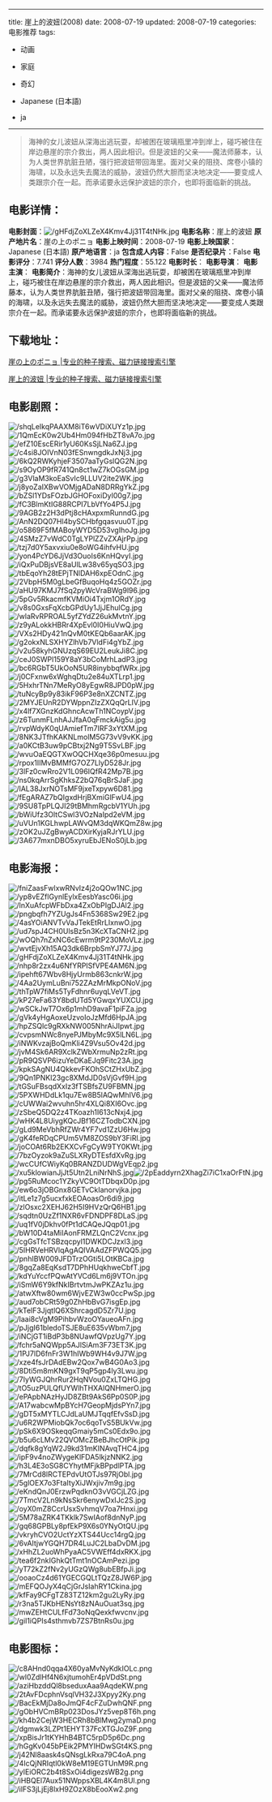 
---
title: 崖上的波妞(2008)
date: 2008-07-19
updated: 2008-07-19
categories: 电影推荐
tags:
- 动画
- 家庭
- 奇幻

- Japanese (日本語)
- ja
---


> 海神的女儿波妞从深海出逃玩耍，却被困在玻璃瓶里冲到岸上，碰巧被住在岸边悬崖的宗介救出，两人因此相识。但是波妞的父亲——魔法师藤本，认为人类世界肮脏丑陋，强行把波妞带回海里。面对父亲的阻挠、席卷小镇的海啸，以及永远失去魔法的威胁，波妞仍然大胆而坚决地决定——要变成人类跟宗介在一起。而承诺要永远保护波妞的宗介，也即将面临新的挑战。

## **电影详情**：

**电影封面**：<img src="https://image.tmdb.org/t/p/w200/gHFdjZoXLZeX4Kmv4Jj31T4tNHk.jpg" alt="/gHFdjZoXLZeX4Kmv4Jj31T4tNHk.jpg" title="/gHFdjZoXLZeX4Kmv4Jj31T4tNHk.jpg">
**电影名称**：崖上的波妞
**原产地片名**：崖の上のポニョ
**电影上映时间**：2008-07-19
**电影上映国家**：Japanese (日本語)
**原产地语言**：ja
**包含成人内容**：False
**是否纪录片**：False
**电影评分**：7.741
**评分人数**：3984
**热门程度**：55.122
**电影时长**：
**电影导演**：
**电影主演**：
**电影简介**：海神的女儿波妞从深海出逃玩耍，却被困在玻璃瓶里冲到岸上，碰巧被住在岸边悬崖的宗介救出，两人因此相识。但是波妞的父亲——魔法师藤本，认为人类世界肮脏丑陋，强行把波妞带回海里。面对父亲的阻挠、席卷小镇的海啸，以及永远失去魔法的威胁，波妞仍然大胆而坚决地决定——要变成人类跟宗介在一起。而承诺要永远保护波妞的宗介，也即将面临新的挑战。

## **下载地址**：
[崖の上のポニョ |专业的种子搜索、磁力链接搜索引擎](https://movie.amd794.com:2083/?search=%E5%B4%96%E3%81%AE%E4%B8%8A%E3%81%AE%E3%83%9D%E3%83%8B%E3%83%A7&ordering=&mode=match_phrase&page_size=10&page=1)

[崖上的波妞 |专业的种子搜索、磁力链接搜索引擎](https://movie.amd794.com:2083/?search=%E5%B4%96%E4%B8%8A%E7%9A%84%E6%B3%A2%E5%A6%9E&ordering=&mode=match_phrase&page_size=10&page=1)
 

## **电影剧照**：
<img src="https://image.tmdb.org/t/p/original/shqLeIkqPAAXM8iT6wVDiXUYz1p.jpg" alt="/shqLeIkqPAAXM8iT6wVDiXUYz1p.jpg" title="/shqLeIkqPAAXM8iT6wVDiXUYz1p.jpg"><img src="https://image.tmdb.org/t/p/original/1QmEcK0w2Ub4Hm094fHbZT8vA7o.jpg" alt="/1QmEcK0w2Ub4Hm094fHbZT8vA7o.jpg" title="/1QmEcK0w2Ub4Hm094fHbZT8vA7o.jpg"><img src="https://image.tmdb.org/t/p/original/efZ10EscERir1yU60KsSjLNa6ZJ.jpg" alt="/efZ10EscERir1yU60KsSjLNa6ZJ.jpg" title="/efZ10EscERir1yU60KsSjLNa6ZJ.jpg"><img src="https://image.tmdb.org/t/p/original/c4si8JOIVnN03fESnwngdkJxNj3.jpg" alt="/c4si8JOIVnN03fESnwngdkJxNj3.jpg" title="/c4si8JOIVnN03fESnwngdkJxNj3.jpg"><img src="https://image.tmdb.org/t/p/original/6kQ2RWKyhjeF3507aaTyGslQG2N.jpg" alt="/6kQ2RWKyhjeF3507aaTyGslQG2N.jpg" title="/6kQ2RWKyhjeF3507aaTyGslQG2N.jpg"><img src="https://image.tmdb.org/t/p/original/s9OyOP9fR741Qn8ct1wZ7kOGsGM.jpg" alt="/s9OyOP9fR741Qn8ct1wZ7kOGsGM.jpg" title="/s9OyOP9fR741Qn8ct1wZ7kOGsGM.jpg"><img src="https://image.tmdb.org/t/p/original/g3VlaM3koEaSvIc9LLUV2ite2WK.jpg" alt="/g3VlaM3koEaSvIc9LLUV2ite2WK.jpg" title="/g3VlaM3koEaSvIc9LLUV2ite2WK.jpg"><img src="https://image.tmdb.org/t/p/original/j8yoZaIXBwVOMjgADaN8DRRgYkZ.jpg" alt="/j8yoZaIXBwVOMjgADaN8DRRgYkZ.jpg" title="/j8yoZaIXBwVOMjgADaN8DRRgYkZ.jpg"><img src="https://image.tmdb.org/t/p/original/bZSl1YDsFOzbJGHOFoxiDyI00g7.jpg" alt="/bZSl1YDsFOzbJGHOFoxiDyI00g7.jpg" title="/bZSl1YDsFOzbJGHOFoxiDyI00g7.jpg"><img src="https://image.tmdb.org/t/p/original/fC3BlmKtIG88RCPI7LbVfYo4P5J.jpg" alt="/fC3BlmKtIG88RCPI7LbVfYo4P5J.jpg" title="/fC3BlmKtIG88RCPI7LbVfYo4P5J.jpg"><img src="https://image.tmdb.org/t/p/original/9AGB2z2H3dPtj8cHAxpxmRunndG.jpg" alt="/9AGB2z2H3dPtj8cHAxpxmRunndG.jpg" title="/9AGB2z2H3dPtj8cHAxpxmRunndG.jpg"><img src="https://image.tmdb.org/t/p/original/AnN2DQ07Hl4bySCHbfgqasvuu0T.jpg" alt="/AnN2DQ07Hl4bySCHbfgqasvuu0T.jpg" title="/AnN2DQ07Hl4bySCHbfgqasvuu0T.jpg"><img src="https://image.tmdb.org/t/p/original/o5869F5fMABoyWYD5D53vgIhoJg.jpg" alt="/o5869F5fMABoyWYD5D53vgIhoJg.jpg" title="/o5869F5fMABoyWYD5D53vgIhoJg.jpg"><img src="https://image.tmdb.org/t/p/original/4SMzZ7vWdC0TgLYPlZZvZXAjrPp.jpg" alt="/4SMzZ7vWdC0TgLYPlZZvZXAjrPp.jpg" title="/4SMzZ7vWdC0TgLYPlZZvZXAjrPp.jpg"><img src="https://image.tmdb.org/t/p/original/tzj7d0Y5axvxiu0e8oWG4ihfvHU.jpg" alt="/tzj7d0Y5axvxiu0e8oWG4ihfvHU.jpg" title="/tzj7d0Y5axvxiu0e8oWG4ihfvHU.jpg"><img src="https://image.tmdb.org/t/p/original/yon4PcYD6JjVd3OuoIs6KnHQvyI.jpg" alt="/yon4PcYD6JjVd3OuoIs6KnHQvyI.jpg" title="/yon4PcYD6JjVd3OuoIs6KnHQvyI.jpg"><img src="https://image.tmdb.org/t/p/original/iQxPuDBjsVE8aUlLw38v65yqSO3.jpg" alt="/iQxPuDBjsVE8aUlLw38v65yqSO3.jpg" title="/iQxPuDBjsVE8aUlLw38v65yqSO3.jpg"><img src="https://image.tmdb.org/t/p/original/tbEqoYh28tEPjTNlDAH6xpEOdnC.jpg" alt="/tbEqoYh28tEPjTNlDAH6xpEOdnC.jpg" title="/tbEqoYh28tEPjTNlDAH6xpEOdnC.jpg"><img src="https://image.tmdb.org/t/p/original/2VbpH5M0gLbeGfBuqoHq4z5GOZr.jpg" alt="/2VbpH5M0gLbeGfBuqoHq4z5GOZr.jpg" title="/2VbpH5M0gLbeGfBuqoHq4z5GOZr.jpg"><img src="https://image.tmdb.org/t/p/original/aHU97KMJ7fSq2pyWcVraBWg9l96.jpg" alt="/aHU97KMJ7fSq2pyWcVraBWg9l96.jpg" title="/aHU97KMJ7fSq2pyWcVraBWg9l96.jpg"><img src="https://image.tmdb.org/t/p/original/5pGv5RkacmfKVMiOi4Txjm1ORdY.jpg" alt="/5pGv5RkacmfKVMiOi4Txjm1ORdY.jpg" title="/5pGv5RkacmfKVMiOi4Txjm1ORdY.jpg"><img src="https://image.tmdb.org/t/p/original/v8s0GxsFqXcbGPdUy1JjJEhulCg.jpg" alt="/v8s0GxsFqXcbGPdUy1JjJEhulCg.jpg" title="/v8s0GxsFqXcbGPdUy1JjJEhulCg.jpg"><img src="https://image.tmdb.org/t/p/original/wlaRvRPROAL5yfZYdZ26ukMvtnY.jpg" alt="/wlaRvRPROAL5yfZYdZ26ukMvtnY.jpg" title="/wlaRvRPROAL5yfZYdZ26ukMvtnY.jpg"><img src="https://image.tmdb.org/t/p/original/z9yALokkHBRr4XpEvl0I0HiuVwQ.jpg" alt="/z9yALokkHBRr4XpEvl0I0HiuVwQ.jpg" title="/z9yALokkHBRr4XpEvl0I0HiuVwQ.jpg"><img src="https://image.tmdb.org/t/p/original/VXs2HDy421nQvM0tKEQb6aarAK.jpg" alt="/VXs2HDy421nQvM0tKEQb6aarAK.jpg" title="/VXs2HDy421nQvM0tKEQb6aarAK.jpg"><img src="https://image.tmdb.org/t/p/original/g2okxNLSXHYZlhVb7VldFi4gYbZ.jpg" alt="/g2okxNLSXHYZlhVb7VldFi4gYbZ.jpg" title="/g2okxNLSXHYZlhVb7VldFi4gYbZ.jpg"><img src="https://image.tmdb.org/t/p/original/v2u58kyhGNUzqS69EU2LeukJi8C.jpg" alt="/v2u58kyhGNUzqS69EU2LeukJi8C.jpg" title="/v2u58kyhGNUzqS69EU2LeukJi8C.jpg"><img src="https://image.tmdb.org/t/p/original/ceJ0SWPl159Y8aY3bCoMrhLadP3.jpg" alt="/ceJ0SWPl159Y8aY3bCoMrhLadP3.jpg" title="/ceJ0SWPl159Y8aY3bCoMrhLadP3.jpg"><img src="https://image.tmdb.org/t/p/original/bc6RGbT5UkOoN5UR8inybbqfWRx.jpg" alt="/bc6RGbT5UkOoN5UR8inybbqfWRx.jpg" title="/bc6RGbT5UkOoN5UR8inybbqfWRx.jpg"><img src="https://image.tmdb.org/t/p/original/j0CFxnw6xWghqDtu2e84uXTLrp1.jpg" alt="/j0CFxnw6xWghqDtu2e84uXTLrp1.jpg" title="/j0CFxnw6xWghqDtu2e84uXTLrp1.jpg"><img src="https://image.tmdb.org/t/p/original/5HxhrTNn7MeRyO8yEgwR8JPD0pW.jpg" alt="/5HxhrTNn7MeRyO8yEgwR8JPD0pW.jpg" title="/5HxhrTNn7MeRyO8yEgwR8JPD0pW.jpg"><img src="https://image.tmdb.org/t/p/original/tuNcyBp9y83ikF96P3e8nXZCNTZ.jpg" alt="/tuNcyBp9y83ikF96P3e8nXZCNTZ.jpg" title="/tuNcyBp9y83ikF96P3e8nXZCNTZ.jpg"><img src="https://image.tmdb.org/t/p/original/2MYJEUnR2DYWppnZIzZXQqQrLIV.jpg" alt="/2MYJEUnR2DYWppnZIzZXQqQrLIV.jpg" title="/2MYJEUnR2DYWppnZIzZXQqQrLIV.jpg"><img src="https://image.tmdb.org/t/p/original/x4lf7XGnzKdGhncAcwTh1NCoypV.jpg" alt="/x4lf7XGnzKdGhncAcwTh1NCoypV.jpg" title="/x4lf7XGnzKdGhncAcwTh1NCoypV.jpg"><img src="https://image.tmdb.org/t/p/original/z6TunmFLnhAJJfaA0qFmckAig5u.jpg" alt="/z6TunmFLnhAJJfaA0qFmckAig5u.jpg" title="/z6TunmFLnhAJJfaA0qFmckAig5u.jpg"><img src="https://image.tmdb.org/t/p/original/rvpWdyK0qUAmiefTm7IRF3xYtXM.jpg" alt="/rvpWdyK0qUAmiefTm7IRF3xYtXM.jpg" title="/rvpWdyK0qUAmiefTm7IRF3xYtXM.jpg"><img src="https://image.tmdb.org/t/p/original/8NK3JTfhKAKNLmolM5G73vV9vKK.jpg" alt="/8NK3JTfhKAKNLmolM5G73vV9vKK.jpg" title="/8NK3JTfhKAKNLmolM5G73vV9vKK.jpg"><img src="https://image.tmdb.org/t/p/original/a0KCtB3uw9pCBtxj2Ng9T5SvLBF.jpg" alt="/a0KCtB3uw9pCBtxj2Ng9T5SvLBF.jpg" title="/a0KCtB3uw9pCBtxj2Ng9T5SvLBF.jpg"><img src="https://image.tmdb.org/t/p/original/wvuOaEQGTXwOQCHXqe36p0mesuu.jpg" alt="/wvuOaEQGTXwOQCHXqe36p0mesuu.jpg" title="/wvuOaEQGTXwOQCHXqe36p0mesuu.jpg"><img src="https://image.tmdb.org/t/p/original/rpox1IIMvBMMfG7OZ7LlyD528Jr.jpg" alt="/rpox1IIMvBMMfG7OZ7LlyD528Jr.jpg" title="/rpox1IIMvBMMfG7OZ7LlyD528Jr.jpg"><img src="https://image.tmdb.org/t/p/original/3lFz0cwRro2V1L096IQfR42Mp7B.jpg" alt="/3lFz0cwRro2V1L096IQfR42Mp7B.jpg" title="/3lFz0cwRro2V1L096IQfR42Mp7B.jpg"><img src="https://image.tmdb.org/t/p/original/ns0kqArrSgKhksZ2bQ76qBrSJaF.jpg" alt="/ns0kqArrSgKhksZ2bQ76qBrSJaF.jpg" title="/ns0kqArrSgKhksZ2bQ76qBrSJaF.jpg"><img src="https://image.tmdb.org/t/p/original/lAL38JxrNOTsMF9jxeTxpyw6D81.jpg" alt="/lAL38JxrNOTsMF9jxeTxpyw6D81.jpg" title="/lAL38JxrNOTsMF9jxeTxpyw6D81.jpg"><img src="https://image.tmdb.org/t/p/original/fEgARAZ7bQIgxdHrjBXmiGlFwU4.jpg" alt="/fEgARAZ7bQIgxdHrjBXmiGlFwU4.jpg" title="/fEgARAZ7bQIgxdHrjBXmiGlFwU4.jpg"><img src="https://image.tmdb.org/t/p/original/9SU8TpPLQJI29tBMhmRgcbV1YUh.jpg" alt="/9SU8TpPLQJI29tBMhmRgcbV1YUh.jpg" title="/9SU8TpPLQJI29tBMhmRgcbV1YUh.jpg"><img src="https://image.tmdb.org/t/p/original/bWiUfz3OltCSwl3VOzNaIpd2eVM.jpg" alt="/bWiUfz3OltCSwl3VOzNaIpd2eVM.jpg" title="/bWiUfz3OltCSwl3VOzNaIpd2eVM.jpg"><img src="https://image.tmdb.org/t/p/original/uVUn1KGLhwpLAWvQM3dqWKQmZ8w.jpg" alt="/uVUn1KGLhwpLAWvQM3dqWKQmZ8w.jpg" title="/uVUn1KGLhwpLAWvQM3dqWKQmZ8w.jpg"><img src="https://image.tmdb.org/t/p/original/zOK2uJZgBwyACDXirKyjaRJrYLU.jpg" alt="/zOK2uJZgBwyACDXirKyjaRJrYLU.jpg" title="/zOK2uJZgBwyACDXirKyjaRJrYLU.jpg"><img src="https://image.tmdb.org/t/p/original/3A677mxnDBO5xyruEbJENoS0jLb.jpg" alt="/3A677mxnDBO5xyruEbJENoS0jLb.jpg" title="/3A677mxnDBO5xyruEbJENoS0jLb.jpg">

## **电影海报**：
<img src="https://image.tmdb.org/t/p/original/fniZaasFwlxwRNvIz4j2oQOw1NC.jpg" alt="/fniZaasFwlxwRNvIz4j2oQOw1NC.jpg" title="/fniZaasFwlxwRNvIz4j2oQOw1NC.jpg"><img src="https://image.tmdb.org/t/p/original/yp8vEZflGynlEylxEesbYasc06i.jpg" alt="/yp8vEZflGynlEylxEesbYasc06i.jpg" title="/yp8vEZflGynlEylxEesbYasc06i.jpg"><img src="https://image.tmdb.org/t/p/original/lnXuAfcpWFbDxa4ZxObPIgDJAl2.jpg" alt="/lnXuAfcpWFbDxa4ZxObPIgDJAl2.jpg" title="/lnXuAfcpWFbDxa4ZxObPIgDJAl2.jpg"><img src="https://image.tmdb.org/t/p/original/pngbqfh7YZUgJs4Fn5368Sw29E2.jpg" alt="/pngbqfh7YZUgJs4Fn5368Sw29E2.jpg" title="/pngbqfh7YZUgJs4Fn5368Sw29E2.jpg"><img src="https://image.tmdb.org/t/p/original/4asYOiANVTvVaJTekEtRrLIxnwO.jpg" alt="/4asYOiANVTvVaJTekEtRrLIxnwO.jpg" title="/4asYOiANVTvVaJTekEtRrLIxnwO.jpg"><img src="https://image.tmdb.org/t/p/original/ud7spJ4CH0UlsBz5n3KcXTaCNH2.jpg" alt="/ud7spJ4CH0UlsBz5n3KcXTaCNH2.jpg" title="/ud7spJ4CH0UlsBz5n3KcXTaCNH2.jpg"><img src="https://image.tmdb.org/t/p/original/wOQh7nZxNC6cEwrm9tP230MoVLz.jpg" alt="/wOQh7nZxNC6cEwrm9tP230MoVLz.jpg" title="/wOQh7nZxNC6cEwrm9tP230MoVLz.jpg"><img src="https://image.tmdb.org/t/p/original/wvtEjvXh15AQ3dk6BrpbSmYJ77J.jpg" alt="/wvtEjvXh15AQ3dk6BrpbSmYJ77J.jpg" title="/wvtEjvXh15AQ3dk6BrpbSmYJ77J.jpg"><img src="https://image.tmdb.org/t/p/original/gHFdjZoXLZeX4Kmv4Jj31T4tNHk.jpg" alt="/gHFdjZoXLZeX4Kmv4Jj31T4tNHk.jpg" title="/gHFdjZoXLZeX4Kmv4Jj31T4tNHk.jpg"><img src="https://image.tmdb.org/t/p/original/nhp8r2zx4u6NfYRPISfVPE4AM6N.jpg" alt="/nhp8r2zx4u6NfYRPISfVPE4AM6N.jpg" title="/nhp8r2zx4u6NfYRPISfVPE4AM6N.jpg"><img src="https://image.tmdb.org/t/p/original/ipehft67Wbv8HjyUrmb863cnkrW.jpg" alt="/ipehft67Wbv8HjyUrmb863cnkrW.jpg" title="/ipehft67Wbv8HjyUrmb863cnkrW.jpg"><img src="https://image.tmdb.org/t/p/original/4Aa2UymLuBni752ZAzMrMkpONoV.jpg" alt="/4Aa2UymLuBni752ZAzMrMkpONoV.jpg" title="/4Aa2UymLuBni752ZAzMrMkpONoV.jpg"><img src="https://image.tmdb.org/t/p/original/thTpW7fiMs5TyFdhnr6uyqLVeVT.jpg" alt="/thTpW7fiMs5TyFdhnr6uyqLVeVT.jpg" title="/thTpW7fiMs5TyFdhnr6uyqLVeVT.jpg"><img src="https://image.tmdb.org/t/p/original/kP27eFa63Y8bdUTd5YGwqxYUXCU.jpg" alt="/kP27eFa63Y8bdUTd5YGwqxYUXCU.jpg" title="/kP27eFa63Y8bdUTd5YGwqxYUXCU.jpg"><img src="https://image.tmdb.org/t/p/original/wSCkJwT7Ox6p1mhD9avaF1piFZa.jpg" alt="/wSCkJwT7Ox6p1mhD9avaF1piFZa.jpg" title="/wSCkJwT7Ox6p1mhD9avaF1piFZa.jpg"><img src="https://image.tmdb.org/t/p/original/gVk4yHgAoxeUzvoIoJzMfd6HpJA.jpg" alt="/gVk4yHgAoxeUzvoIoJzMfd6HpJA.jpg" title="/gVk4yHgAoxeUzvoIoJzMfd6HpJA.jpg"><img src="https://image.tmdb.org/t/p/original/hpZSQlc9gRXkNW005NhrAiJIpwt.jpg" alt="/hpZSQlc9gRXkNW005NhrAiJIpwt.jpg" title="/hpZSQlc9gRXkNW005NhrAiJIpwt.jpg"><img src="https://image.tmdb.org/t/p/original/cvpsmNWc8nyePJMbyMc9X5lLN6L.jpg" alt="/cvpsmNWc8nyePJMbyMc9X5lLN6L.jpg" title="/cvpsmNWc8nyePJMbyMc9X5lLN6L.jpg"><img src="https://image.tmdb.org/t/p/original/iNWKvzajBoQmKli4Z9Vsu5Ov42d.jpg" alt="/iNWKvzajBoQmKli4Z9Vsu5Ov42d.jpg" title="/iNWKvzajBoQmKli4Z9Vsu5Ov42d.jpg"><img src="https://image.tmdb.org/t/p/original/jvM4Sk6AR9XclkZWbXrmuNp2zRt.jpg" alt="/jvM4Sk6AR9XclkZWbXrmuNp2zRt.jpg" title="/jvM4Sk6AR9XclkZWbXrmuNp2zRt.jpg"><img src="https://image.tmdb.org/t/p/original/pR9QSVP6izuYeDKaEJq9Fitc23A.jpg" alt="/pR9QSVP6izuYeDKaEJq9Fitc23A.jpg" title="/pR9QSVP6izuYeDKaEJq9Fitc23A.jpg"><img src="https://image.tmdb.org/t/p/original/kpkSAgNU4QkkevFKOhSCtZHxUbZ.jpg" alt="/kpkSAgNU4QkkevFKOhSCtZHxUbZ.jpg" title="/kpkSAgNU4QkkevFKOhSCtZHxUbZ.jpg"><img src="https://image.tmdb.org/t/p/original/9Qn1PNKl23gc8XMdJD0sVjGvf9H.jpg" alt="/9Qn1PNKl23gc8XMdJD0sVjGvf9H.jpg" title="/9Qn1PNKl23gc8XMdJD0sVjGvf9H.jpg"><img src="https://image.tmdb.org/t/p/original/tGSuFBsqdXxIz3fTSBfsZU9FBMN.jpg" alt="/tGSuFBsqdXxIz3fTSBfsZU9FBMN.jpg" title="/tGSuFBsqdXxIz3fTSBfsZU9FBMN.jpg"><img src="https://image.tmdb.org/t/p/original/5PXWHDdLk1qu7Ew8B5lAQwMhIV6.jpg" alt="/5PXWHDdLk1qu7Ew8B5lAQwMhIV6.jpg" title="/5PXWHDdLk1qu7Ew8B5lAQwMhIV6.jpg"><img src="https://image.tmdb.org/t/p/original/cUWWai2wvuhn5hr4XLQi8XI6Ovc.jpg" alt="/cUWWai2wvuhn5hr4XLQi8XI6Ovc.jpg" title="/cUWWai2wvuhn5hr4XLQi8XI6Ovc.jpg"><img src="https://image.tmdb.org/t/p/original/zSbeQ5DQ2z4TKoazh1I613cNxj4.jpg" alt="/zSbeQ5DQ2z4TKoazh1I613cNxj4.jpg" title="/zSbeQ5DQ2z4TKoazh1I613cNxj4.jpg"><img src="https://image.tmdb.org/t/p/original/wHK4L8UiygKQcJBf16CZTodbCXN.jpg" alt="/wHK4L8UiygKQcJBf16CZTodbCXN.jpg" title="/wHK4L8UiygKQcJBf16CZTodbCXN.jpg"><img src="https://image.tmdb.org/t/p/original/gLd9MeVbhRfZWr4YF7vd1ZzU6Hw.jpg" alt="/gLd9MeVbhRfZWr4YF7vd1ZzU6Hw.jpg" title="/gLd9MeVbhRfZWr4YF7vd1ZzU6Hw.jpg"><img src="https://image.tmdb.org/t/p/original/gK4feRDqCPUm5VM8ZOS9bY3FiRl.jpg" alt="/gK4feRDqCPUm5VM8ZOS9bY3FiRl.jpg" title="/gK4feRDqCPUm5VM8ZOS9bY3FiRl.jpg"><img src="https://image.tmdb.org/t/p/original/joCOAt6Rb2EKXCvFgCyW9TY0KWt.jpg" alt="/joCOAt6Rb2EKXCvFgCyW9TY0KWt.jpg" title="/joCOAt6Rb2EKXCvFgCyW9TY0KWt.jpg"><img src="https://image.tmdb.org/t/p/original/7bzOyzok9aZuSLXRyDTEsfdXvRg.jpg" alt="/7bzOyzok9aZuSLXRyDTEsfdXvRg.jpg" title="/7bzOyzok9aZuSLXRyDTEsfdXvRg.jpg"><img src="https://image.tmdb.org/t/p/original/wcCUfCWiyKq0BRANZDUDWgVEqp2.jpg" alt="/wcCUfCWiyKq0BRANZDUDWgVEqp2.jpg" title="/wcCUfCWiyKq0BRANZDUDWgVEqp2.jpg"><img src="https://image.tmdb.org/t/p/original/xu5klowianJjJt5Utn2LniNrNhS.jpg" alt="/xu5klowianJjJt5Utn2LniNrNhS.jpg" title="/xu5klowianJjJt5Utn2LniNrNhS.jpg"><img src="https://image.tmdb.org/t/p/original/2pEaddyrn2XhagZi7iC1xaOrFtN.jpg" alt="/2pEaddyrn2XhagZi7iC1xaOrFtN.jpg" title="/2pEaddyrn2XhagZi7iC1xaOrFtN.jpg"><img src="https://image.tmdb.org/t/p/original/pg5RuMcoc1YZkyVC9OtTDbqxD0p.jpg" alt="/pg5RuMcoc1YZkyVC9OtTDbqxD0p.jpg" title="/pg5RuMcoc1YZkyVC9OtTDbqxD0p.jpg"><img src="https://image.tmdb.org/t/p/original/ew6o3jOBGnx8GETvCkIanorvjka.jpg" alt="/ew6o3jOBGnx8GETvCkIanorvjka.jpg" title="/ew6o3jOBGnx8GETvCkIanorvjka.jpg"><img src="https://image.tmdb.org/t/p/original/itLe1z7g5ucxfxkEOAoasOr6di9.jpg" alt="/itLe1z7g5ucxfxkEOAoasOr6di9.jpg" title="/itLe1z7g5ucxfxkEOAoasOr6di9.jpg"><img src="https://image.tmdb.org/t/p/original/zlOsxc2XEHJ62H5I9HVzQrQ6HB1.jpg" alt="/zlOsxc2XEHJ62H5I9HVzQrQ6HB1.jpg" title="/zlOsxc2XEHJ62H5I9HVzQrQ6HB1.jpg"><img src="https://image.tmdb.org/t/p/original/sqdtn0UzZf1NXR6vFDNDPF8DLaS.jpg" alt="/sqdtn0UzZf1NXR6vFDNDPF8DLaS.jpg" title="/sqdtn0UzZf1NXR6vFDNDPF8DLaS.jpg"><img src="https://image.tmdb.org/t/p/original/uq1fV0jDkhv0fPt1dCAQeJQqp01.jpg" alt="/uq1fV0jDkhv0fPt1dCAQeJQqp01.jpg" title="/uq1fV0jDkhv0fPt1dCAQeJQqp01.jpg"><img src="https://image.tmdb.org/t/p/original/bW10D4taMiIAonFRMZLQnC2Vcnx.jpg" alt="/bW10D4taMiIAonFRMZLQnC2Vcnx.jpg" title="/bW10D4taMiIAonFRMZLQnC2Vcnx.jpg"><img src="https://image.tmdb.org/t/p/original/cgGsTfcTSBzqcpyl1DWKDCJzxl3.jpg" alt="/cgGsTfcTSBzqcpyl1DWKDCJzxl3.jpg" title="/cgGsTfcTSBzqcpyl1DWKDCJzxl3.jpg"><img src="https://image.tmdb.org/t/p/original/5IHRVeHRVlqAgAQIVAAdZFPWQQ5.jpg" alt="/5IHRVeHRVlqAgAQIVAAdZFPWQQ5.jpg" title="/5IHRVeHRVlqAgAQIVAAdZFPWQQ5.jpg"><img src="https://image.tmdb.org/t/p/original/pnhIBW009JFDTrzOGti5LOtKBCa.jpg" alt="/pnhIBW009JFDTrzOGti5LOtKBCa.jpg" title="/pnhIBW009JFDTrzOGti5LOtKBCa.jpg"><img src="https://image.tmdb.org/t/p/original/8gqZa8EqKsdT7DPhHUqkhweCbfT.jpg" alt="/8gqZa8EqKsdT7DPhHUqkhweCbfT.jpg" title="/8gqZa8EqKsdT7DPhHUqkhweCbfT.jpg"><img src="https://image.tmdb.org/t/p/original/kdYuYccfPQwAtYVCd6Lm6j9VTOn.jpg" alt="/kdYuYccfPQwAtYVCd6Lm6j9VTOn.jpg" title="/kdYuYccfPQwAtYVCd6Lm6j9VTOn.jpg"><img src="https://image.tmdb.org/t/p/original/iSmW6Y9kfNkIBrtvtmJwPKZAz1u.jpg" alt="/iSmW6Y9kfNkIBrtvtmJwPKZAz1u.jpg" title="/iSmW6Y9kfNkIBrtvtmJwPKZAz1u.jpg"><img src="https://image.tmdb.org/t/p/original/atwXftw80wm6WjvEZW3w0ccPwSp.jpg" alt="/atwXftw80wm6WjvEZW3w0ccPwSp.jpg" title="/atwXftw80wm6WjvEZW3w0ccPwSp.jpg"><img src="https://image.tmdb.org/t/p/original/aud7obCRt59g0ZhHbBvG7isgEp.jpg" alt="/aud7obCRt59g0ZhHbBvG7isgEp.jpg" title="/aud7obCRt59g0ZhHbBvG7isgEp.jpg"><img src="https://image.tmdb.org/t/p/original/kTelF3JjqtlQ6XShrcagdD5Zr7U.jpg" alt="/kTelF3JjqtlQ6XShrcagdD5Zr7U.jpg" title="/kTelF3JjqtlQ6XShrcagdD5Zr7U.jpg"><img src="https://image.tmdb.org/t/p/original/laai8cVgM9PihbvWzoOYaueoAFn.jpg" alt="/laai8cVgM9PihbvWzoOYaueoAFn.jpg" title="/laai8cVgM9PihbvWzoOYaueoAFn.jpg"><img src="https://image.tmdb.org/t/p/original/pJjgI61bledoTSJE8uE635vWbm7.jpg" alt="/pJjgI61bledoTSJE8uE635vWbm7.jpg" title="/pJjgI61bledoTSJE8uE635vWbm7.jpg"><img src="https://image.tmdb.org/t/p/original/iNCjGT1iBdP3b8NUawfQVpzUg7Y.jpg" alt="/iNCjGT1iBdP3b8NUawfQVpzUg7Y.jpg" title="/iNCjGT1iBdP3b8NUawfQVpzUg7Y.jpg"><img src="https://image.tmdb.org/t/p/original/fchr5aNQWpp5AJlSiAm3F73ET3K.jpg" alt="/fchr5aNQWpp5AJlSiAm3F73ET3K.jpg" title="/fchr5aNQWpp5AJlSiAm3F73ET3K.jpg"><img src="https://image.tmdb.org/t/p/original/1PJ7lD6fnFr3W1hIWb9WH4v9J7W.jpg" alt="/1PJ7lD6fnFr3W1hIWb9WH4v9J7W.jpg" title="/1PJ7lD6fnFr3W1hIWb9WH4v9J7W.jpg"><img src="https://image.tmdb.org/t/p/original/xze4fsJrDAdEBw2Qox7wB4G0Ao3.jpg" alt="/xze4fsJrDAdEBw2Qox7wB4G0Ao3.jpg" title="/xze4fsJrDAdEBw2Qox7wB4G0Ao3.jpg"><img src="https://image.tmdb.org/t/p/original/8Dti5m8mKN9gxT9qP5gp4ly3Lwu.jpg" alt="/8Dti5m8mKN9gxT9qP5gp4ly3Lwu.jpg" title="/8Dti5m8mKN9gxT9qP5gp4ly3Lwu.jpg"><img src="https://image.tmdb.org/t/p/original/7IyWGJQhrRur2HqNVou0ZxLTQHG.jpg" alt="/7IyWGJQhrRur2HqNVou0ZxLTQHG.jpg" title="/7IyWGJQhrRur2HqNVou0ZxLTQHG.jpg"><img src="https://image.tmdb.org/t/p/original/tO5uzPULQfUYWlhTHXAlQNHmerO.jpg" alt="/tO5uzPULQfUYWlhTHXAlQNHmerO.jpg" title="/tO5uzPULQfUYWlhTHXAlQNHmerO.jpg"><img src="https://image.tmdb.org/t/p/original/ePApbNAzHyJD8ZBt9AkS6Pp0S0P.jpg" alt="/ePApbNAzHyJD8ZBt9AkS6Pp0S0P.jpg" title="/ePApbNAzHyJD8ZBt9AkS6Pp0S0P.jpg"><img src="https://image.tmdb.org/t/p/original/A17wabcwMpBYcH7GeopMjdsPYn7.jpg" alt="/A17wabcwMpBYcH7GeopMjdsPYn7.jpg" title="/A17wabcwMpBYcH7GeopMjdsPYn7.jpg"><img src="https://image.tmdb.org/t/p/original/gDT5xMYTLCJdLaUMJTqqfEfvSsD.jpg" alt="/gDT5xMYTLCJdLaUMJTqqfEfvSsD.jpg" title="/gDT5xMYTLCJdLaUMJTqqfEfvSsD.jpg"><img src="https://image.tmdb.org/t/p/original/u6R2WPMiobQk7oc6qoTvS5BUkVw.jpg" alt="/u6R2WPMiobQk7oc6qoTvS5BUkVw.jpg" title="/u6R2WPMiobQk7oc6qoTvS5BUkVw.jpg"><img src="https://image.tmdb.org/t/p/original/pSk6X9OSkeqqGmaiy5mCs0Edx9o.jpg" alt="/pSk6X9OSkeqqGmaiy5mCs0Edx9o.jpg" title="/pSk6X9OSkeqqGmaiy5mCs0Edx9o.jpg"><img src="https://image.tmdb.org/t/p/original/b5u6cLMv22QVOMcZBeBJhcOtPik.jpg" alt="/b5u6cLMv22QVOMcZBeBJhcOtPik.jpg" title="/b5u6cLMv22QVOMcZBeBJhcOtPik.jpg"><img src="https://image.tmdb.org/t/p/original/dqfk8gYqW2J9kd31mKINAvqTHC4.jpg" alt="/dqfk8gYqW2J9kd31mKINAvqTHC4.jpg" title="/dqfk8gYqW2J9kd31mKINAvqTHC4.jpg"><img src="https://image.tmdb.org/t/p/original/ipF9v4noZWygeKlFDA5lkjzNNK2.jpg" alt="/ipF9v4noZWygeKlFDA5lkjzNNK2.jpg" title="/ipF9v4noZWygeKlFDA5lkjzNNK2.jpg"><img src="https://image.tmdb.org/t/p/original/h3L4E3oSG8CYhytMFjkBPpdlPTA.jpg" alt="/h3L4E3oSG8CYhytMFjkBPpdlPTA.jpg" title="/h3L4E3oSG8CYhytMFjkBPpdlPTA.jpg"><img src="https://image.tmdb.org/t/p/original/7MrCd8lRCTEPdvUtOTJs97RjObl.jpg" alt="/7MrCd8lRCTEPdvUtOTJs97RjObl.jpg" title="/7MrCd8lRCTEPdvUtOTJs97RjObl.jpg"><img src="https://image.tmdb.org/t/p/original/5glOEX7o3FtaItyXiJWxjiv7m9g.jpg" alt="/5glOEX7o3FtaItyXiJWxjiv7m9g.jpg" title="/5glOEX7o3FtaItyXiJWxjiv7m9g.jpg"><img src="https://image.tmdb.org/t/p/original/eKndQnJ0ErzwPqdknO3vVGCjLZG.jpg" alt="/eKndQnJ0ErzwPqdknO3vVGCjLZG.jpg" title="/eKndQnJ0ErzwPqdknO3vVGCjLZG.jpg"><img src="https://image.tmdb.org/t/p/original/7TmcV2Ln9kNsSkr6enywDxIJc2S.jpg" alt="/7TmcV2Ln9kNsSkr6enywDxIJc2S.jpg" title="/7TmcV2Ln9kNsSkr6enywDxIJc2S.jpg"><img src="https://image.tmdb.org/t/p/original/oyX0mZ8CcrUsxSvhmqV7oa7Hnxi.jpg" alt="/oyX0mZ8CcrUsxSvhmqV7oa7Hnxi.jpg" title="/oyX0mZ8CcrUsxSvhmqV7oa7Hnxi.jpg"><img src="https://image.tmdb.org/t/p/original/5M78aZRK4TKklk7SwIAof8dnNyP.jpg" alt="/5M78aZRK4TKklk7SwIAof8dnNyP.jpg" title="/5M78aZRK4TKklk7SwIAof8dnNyP.jpg"><img src="https://image.tmdb.org/t/p/original/gq68GPBLy8pfEkP9X6s0YNyOtQU.jpg" alt="/gq68GPBLy8pfEkP9X6s0YNyOtQU.jpg" title="/gq68GPBLy8pfEkP9X6s0YNyOtQU.jpg"><img src="https://image.tmdb.org/t/p/original/vkryhCVO2UctYzXTS44Ucc14rgQ.jpg" alt="/vkryhCVO2UctYzXTS44Ucc14rgQ.jpg" title="/vkryhCVO2UctYzXTS44Ucc14rgQ.jpg"><img src="https://image.tmdb.org/t/p/original/6vAItjwYGQH7DR4LuJC2LbaDvDM.jpg" alt="/6vAItjwYGQH7DR4LuJC2LbaDvDM.jpg" title="/6vAItjwYGQH7DR4LuJC2LbaDvDM.jpg"><img src="https://image.tmdb.org/t/p/original/xHhZL2uoWhPyaAC5VWEff4dxRKX.jpg" alt="/xHhZL2uoWhPyaAC5VWEff4dxRKX.jpg" title="/xHhZL2uoWhPyaAC5VWEff4dxRKX.jpg"><img src="https://image.tmdb.org/t/p/original/tea6f2nkIGhkQtTmt1nOCAmPezi.jpg" alt="/tea6f2nkIGhkQtTmt1nOCAmPezi.jpg" title="/tea6f2nkIGhkQtTmt1nOCAmPezi.jpg"><img src="https://image.tmdb.org/t/p/original/yT72kZ2fNv2yUGzQWg8ubEBfpJi.jpg" alt="/yT72kZ2fNv2yUGzQWg8ubEBfpJi.jpg" title="/yT72kZ2fNv2yUGzQWg8ubEBfpJi.jpg"><img src="https://image.tmdb.org/t/p/original/ooaoCz4d61YGECGQLtTQzZ8JW6P.jpg" alt="/ooaoCz4d61YGECGQLtTQzZ8JW6P.jpg" title="/ooaoCz4d61YGECGQLtTQzZ8JW6P.jpg"><img src="https://image.tmdb.org/t/p/original/mEFQOJyX4qCjGrJsIahRY1Ckina.jpg" alt="/mEFQOJyX4qCjGrJsIahRY1Ckina.jpg" title="/mEFQOJyX4qCjGrJsIahRY1Ckina.jpg"><img src="https://image.tmdb.org/t/p/original/kfFay9CFgTZ83TZ12km2gu2LyRy.jpg" alt="/kfFay9CFgTZ83TZ12km2gu2LyRy.jpg" title="/kfFay9CFgTZ83TZ12km2gu2LyRy.jpg"><img src="https://image.tmdb.org/t/p/original/r3na5TJKbHENsYt8zNAuOuat3sq.jpg" alt="/r3na5TJKbHENsYt8zNAuOuat3sq.jpg" title="/r3na5TJKbHENsYt8zNAuOuat3sq.jpg"><img src="https://image.tmdb.org/t/p/original/mwZEHtCULfFd73oNqQexkfwvcnv.jpg" alt="/mwZEHtCULfFd73oNqQexkfwvcnv.jpg" title="/mwZEHtCULfFd73oNqQexkfwvcnv.jpg"><img src="https://image.tmdb.org/t/p/original/gil1iQPIs4sthmvb7ZS7BtnRs0u.jpg" alt="/gil1iQPIs4sthmvb7ZS7BtnRs0u.jpg" title="/gil1iQPIs4sthmvb7ZS7BtnRs0u.jpg">

## **电影图标**：
<img src="https://image.tmdb.org/t/p/original/c8AHnd0qqa4X60yaMvNyKdkIOLc.png" alt="/c8AHnd0qqa4X60yaMvNyKdkIOLc.png" title="/c8AHnd0qqa4X60yaMvNyKdkIOLc.png"><img src="https://image.tmdb.org/t/p/original/wl0ZdlHf4N6xjtumohEr4pVDdSt.png" alt="/wl0ZdlHf4N6xjtumohEr4pVDdSt.png" title="/wl0ZdlHf4N6xjtumohEr4pVDdSt.png"><img src="https://image.tmdb.org/t/p/original/aziHbzddQl8bseduxAaa9AqdeKW.png" alt="/aziHbzddQl8bseduxAaa9AqdeKW.png" title="/aziHbzddQl8bseduxAaa9AqdeKW.png"><img src="https://image.tmdb.org/t/p/original/2tAvFDcphnVsqlVH32J3Xpyy2Ky.png" alt="/2tAvFDcphnVsqlVH32J3Xpyy2Ky.png" title="/2tAvFDcphnVsqlVH32J3Xpyy2Ky.png"><img src="https://image.tmdb.org/t/p/original/BacEkMjDa8oJmQF4cFZuDwhQNF.png" alt="/BacEkMjDa8oJmQF4cFZuDwhQNF.png" title="/BacEkMjDa8oJmQF4cFZuDwhQNF.png"><img src="https://image.tmdb.org/t/p/original/gObHVCmBRp023DosJYz5vep8T6h.png" alt="/gObHVCmBRp023DosJYz5vep8T6h.png" title="/gObHVCmBRp023DosJYz5vep8T6h.png"><img src="https://image.tmdb.org/t/p/original/kh4b2CejW3HECRh8bBlMwg2ymaD.png" alt="/kh4b2CejW3HECRh8bBlMwg2ymaD.png" title="/kh4b2CejW3HECRh8bBlMwg2ymaD.png"><img src="https://image.tmdb.org/t/p/original/dgmwk3LZPt1EHYT37FcXTGJoZ9F.png" alt="/dgmwk3LZPt1EHYT37FcXTGJoZ9F.png" title="/dgmwk3LZPt1EHYT37FcXTGJoZ9F.png"><img src="https://image.tmdb.org/t/p/original/xpBisJr1tKYHhB4BTC5rpD5p6Dc.png" alt="/xpBisJr1tKYHhB4BTC5rpD5p6Dc.png" title="/xpBisJr1tKYHhB4BTC5rpD5p6Dc.png"><img src="https://image.tmdb.org/t/p/original/hGgKv045bPEik2PMYIHDwSGt4KS.png" alt="/hGgKv045bPEik2PMYIHDwSGt4KS.png" title="/hGgKv045bPEik2PMYIHDwSGt4KS.png"><img src="https://image.tmdb.org/t/p/original/j42Nl8aask4sQNsgLkRxa79C4oA.png" alt="/j42Nl8aask4sQNsgLkRxa79C4oA.png" title="/j42Nl8aask4sQNsgLkRxa79C4oA.png"><img src="https://image.tmdb.org/t/p/original/4IcQjNRIqtl0kW8eM19EGTUnM9R.png" alt="/4IcQjNRIqtl0kW8eM19EGTUnM9R.png" title="/4IcQjNRIqtl0kW8eM19EGTUnM9R.png"><img src="https://image.tmdb.org/t/p/original/yIEiORC2b4t8SxOi4digezsWB2g.png" alt="/yIEiORC2b4t8SxOi4digezsWB2g.png" title="/yIEiORC2b4t8SxOi4digezsWB2g.png"><img src="https://image.tmdb.org/t/p/original/iHBQEl7Aux51NWppsXBL4K4m8Ul.png" alt="/iHBQEl7Aux51NWppsXBL4K4m8Ul.png" title="/iHBQEl7Aux51NWppsXBL4K4m8Ul.png"><img src="https://image.tmdb.org/t/p/original/ilFS3jLjEj8lxH9ZOzX8bEooXw2.png" alt="/ilFS3jLjEj8lxH9ZOzX8bEooXw2.png" title="/ilFS3jLjEj8lxH9ZOzX8bEooXw2.png">
